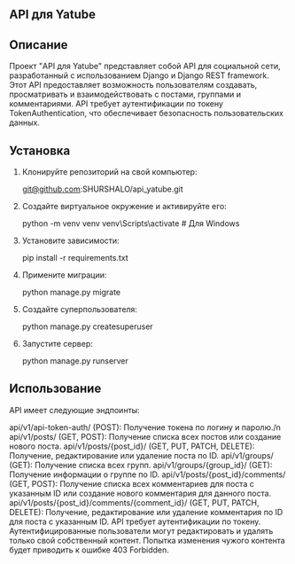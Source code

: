 ## API для Yatube

## Описание
Проект "API для Yatube" представляет собой API для социальной сети, разработанный с использованием Django и Django REST framework. Этот API предоставляет возможность пользователям создавать, просматривать и взаимодействовать с постами, группами и комментариями. API требует аутентификации по токену TokenAuthentication, что обеспечивает безопасность пользовательских данных.

## Установка
1. Клонируйте репозиторий на свой компьютер:

   git@github.com:SHURSHALO/api_yatube.git

2. Создайте виртуальное окружение и активируйте его:

   python -m venv venv 
   venv\Scripts\activate # Для Windows

3. Установите зависимости:

   pip install -r requirements.txt

4. Примените миграции:

   python manage.py migrate

5. Создайте суперпользователя:

   python manage.py createsuperuser

6. Запустите сервер:

   python manage.py runserver

## Использование

API имеет следующие эндпоинты:

api/v1/api-token-auth/ (POST): Получение токена по логину и паролю./n
api/v1/posts/ (GET, POST): Получение списка всех постов или создание нового поста.
api/v1/posts/{post_id}/ (GET, PUT, PATCH, DELETE): Получение, редактирование или удаление поста по ID.
api/v1/groups/ (GET): Получение списка всех групп.
api/v1/groups/{group_id}/ (GET): Получение информации о группе по ID.
api/v1/posts/{post_id}/comments/ (GET, POST): Получение списка всех комментариев для поста с указанным ID или создание нового комментария для данного поста.
api/v1/posts/{post_id}/comments/{comment_id}/ (GET, PUT, PATCH, DELETE): Получение, редактирование или удаление комментария по ID для поста с указанным ID.
API требует аутентификации по токену. Аутентифицированные пользователи могут редактировать и удалять только свой собственный контент. Попытка изменения чужого контента будет приводить к ошибке 403 Forbidden.
